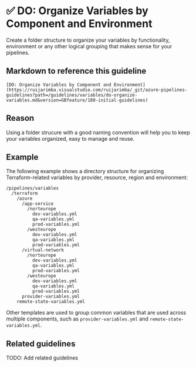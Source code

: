 # ✅ DO: Organize Variables by Component and Environment

Create a folder structure to organize your variables by functionality,
environment or any other logical grouping that makes sense for your pipelines.

## Markdown to reference this guideline

```plaintext
[DO: Organize Variables by Component and Environment](https://ruijarimba.visualstudio.com/ruijarimba/_git/azure-pipelines-guidelines?path=/guidelines/variables/do-organize-variables.md&version=GBfeature/180-initial-guidelines)
```

## Reason

Using a folder strucure with a good naming convention will help you to keep your
variables organized, easy to manage and reuse.

## Example

The following example shows a directory structure for organizing
Terraform-related variables by provider, resource, region and environment:

```plaintext
/pipelines/variables
  /terraform
    /azure
      /app-service
        /norteurope
          dev-variables.yml
          qa-variables.yml
          prod-variables.yml
        /westeurope
          dev-variables.yml
          qa-variables.yml
          prod-variables.yml
      /virtual-network
        /norteurope
          dev-variables.yml
          qa-variables.yml
          prod-variables.yml
        /westeurope
          dev-variables.yml
          qa-variables.yml
          prod-variables.yml
      provider-variables.yml
    remote-state-variables.yml
```

Other templates are used to group common variables that are used across multiple
components, such as `provider-variables.yml` and `remote-state-variables.yml`.

## Related guidelines

TODO: Add related guidelines
